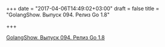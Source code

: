 +++
date = "2017-04-06T14:49:02+03:00"
draft = false
title = "GolangShow. Выпуск 094. Релиз Go 1.8"

+++

<p><a href="http://golangshow.com/episode/2017/02-17-094/">GolangShow. Выпуск 094. Релиз Go 1.8</a></p>